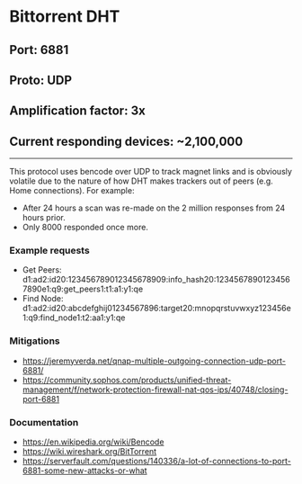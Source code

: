 # Bittorrent DHT
## Port: 6881
## Proto: UDP
## Amplification factor: 3x
## Current responding devices: ~2,100,000
---

This protocol uses bencode over UDP to track magnet links and is obviously volatile due to the nature of how DHT makes trackers out of peers (e.g. Home connections). For example:
- After 24 hours a scan was re-made on the 2 million responses from 24 hours prior.
- Only 8000 responded once more.

### Example requests
- Get Peers: d1:ad2:id20:123456789012345678909:info_hash20:12345678901234567890e1:q9:get_peers1:t1:a1:y1:qe
- Find Node: d1:ad2:id20:abcdefghij01234567896:target20:mnopqrstuvwxyz123456e1:q9:find_node1:t2:aa1:y1:qe



### Mitigations
- https://jeremyverda.net/qnap-multiple-outgoing-connection-udp-port-6881/
- https://community.sophos.com/products/unified-threat-management/f/network-protection-firewall-nat-qos-ips/40748/closing-port-6881

### Documentation
- https://en.wikipedia.org/wiki/Bencode
- https://wiki.wireshark.org/BitTorrent
- https://serverfault.com/questions/140336/a-lot-of-connections-to-port-6881-some-new-attacks-or-what